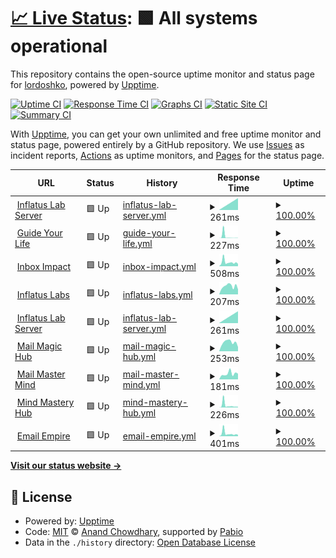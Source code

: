 # [📈 Live Status](https://lordoshko.github.io/MySitesUptime): <!--live status--> **🟩 All systems operational**

This repository contains the open-source uptime monitor and status page for [lordoshko](https://lordoshko.github.io/MySitesUptime), powered by [Upptime](https://github.com/upptime/upptime).

[![Uptime CI](https://github.com/lordoshko/MySitesUptime/workflows/Uptime%20CI/badge.svg)](https://github.com/lordoshko/MySitesUptime/actions?query=workflow%3A%22Uptime+CI%22)
[![Response Time CI](https://github.com/lordoshko/MySitesUptime/workflows/Response%20Time%20CI/badge.svg)](https://github.com/lordoshko/MySitesUptime/actions?query=workflow%3A%22Response+Time+CI%22)
[![Graphs CI](https://github.com/lordoshko/MySitesUptime/workflows/Graphs%20CI/badge.svg)](https://github.com/lordoshko/MySitesUptime/actions?query=workflow%3A%22Graphs+CI%22)
[![Static Site CI](https://github.com/lordoshko/MySitesUptime/workflows/Static%20Site%20CI/badge.svg)](https://github.com/lordoshko/MySitesUptime/actions?query=workflow%3A%22Static+Site+CI%22)
[![Summary CI](https://github.com/lordoshko/MySitesUptime/workflows/Summary%20CI/badge.svg)](https://github.com/lordoshko/MySitesUptime/actions?query=workflow%3A%22Summary+CI%22)

With [Upptime](https://upptime.js.org), you can get your own unlimited and free uptime monitor and status page, powered entirely by a GitHub repository. We use [Issues](https://github.com/lordoshko/MySitesUptime/issues) as incident reports, [Actions](https://github.com/lordoshko/MySitesUptime/actions) as uptime monitors, and [Pages](https://lordoshko.github.io/MySitesUptime) for the status page.

<!--start: status pages-->
<!-- This summary is generated by Upptime (https://github.com/upptime/upptime) -->
<!-- Do not edit this manually, your changes will be overwritten -->
<!-- prettier-ignore -->
| URL | Status | History | Response Time | Uptime |
| --- | ------ | ------- | ------------- | ------ |
| <img alt="" src="https://icons.duckduckgo.com/ip3/server.inflatuslab.com.ico" height="13"> [Inflatus Lab Server](https://server.inflatuslab.com) | 🟩 Up | [inflatus-lab-server.yml](https://github.com/LordOshko/MySitesUptime/commits/HEAD/history/inflatus-lab-server.yml) | <details><summary><img alt="Response time graph" src="./graphs/inflatus-lab-server/response-time-week.png" height="20"> 261ms</summary><br><a href="https://lordoshko.github.io/MySitesUptime/history/inflatus-lab-server"><img alt="Response time 261" src="https://img.shields.io/endpoint?url=https%3A%2F%2Fraw.githubusercontent.com%2FLordOshko%2FMySitesUptime%2FHEAD%2Fapi%2Finflatus-lab-server%2Fresponse-time.json"></a><br><a href="https://lordoshko.github.io/MySitesUptime/history/inflatus-lab-server"><img alt="24-hour response time 261" src="https://img.shields.io/endpoint?url=https%3A%2F%2Fraw.githubusercontent.com%2FLordOshko%2FMySitesUptime%2FHEAD%2Fapi%2Finflatus-lab-server%2Fresponse-time-day.json"></a><br><a href="https://lordoshko.github.io/MySitesUptime/history/inflatus-lab-server"><img alt="7-day response time 261" src="https://img.shields.io/endpoint?url=https%3A%2F%2Fraw.githubusercontent.com%2FLordOshko%2FMySitesUptime%2FHEAD%2Fapi%2Finflatus-lab-server%2Fresponse-time-week.json"></a><br><a href="https://lordoshko.github.io/MySitesUptime/history/inflatus-lab-server"><img alt="30-day response time 261" src="https://img.shields.io/endpoint?url=https%3A%2F%2Fraw.githubusercontent.com%2FLordOshko%2FMySitesUptime%2FHEAD%2Fapi%2Finflatus-lab-server%2Fresponse-time-month.json"></a><br><a href="https://lordoshko.github.io/MySitesUptime/history/inflatus-lab-server"><img alt="1-year response time 261" src="https://img.shields.io/endpoint?url=https%3A%2F%2Fraw.githubusercontent.com%2FLordOshko%2FMySitesUptime%2FHEAD%2Fapi%2Finflatus-lab-server%2Fresponse-time-year.json"></a></details> | <details><summary><a href="https://lordoshko.github.io/MySitesUptime/history/inflatus-lab-server">100.00%</a></summary><a href="https://lordoshko.github.io/MySitesUptime/history/inflatus-lab-server"><img alt="All-time uptime 100.00%" src="https://img.shields.io/endpoint?url=https%3A%2F%2Fraw.githubusercontent.com%2FLordOshko%2FMySitesUptime%2FHEAD%2Fapi%2Finflatus-lab-server%2Fuptime.json"></a><br><a href="https://lordoshko.github.io/MySitesUptime/history/inflatus-lab-server"><img alt="24-hour uptime 100.00%" src="https://img.shields.io/endpoint?url=https%3A%2F%2Fraw.githubusercontent.com%2FLordOshko%2FMySitesUptime%2FHEAD%2Fapi%2Finflatus-lab-server%2Fuptime-day.json"></a><br><a href="https://lordoshko.github.io/MySitesUptime/history/inflatus-lab-server"><img alt="7-day uptime 100.00%" src="https://img.shields.io/endpoint?url=https%3A%2F%2Fraw.githubusercontent.com%2FLordOshko%2FMySitesUptime%2FHEAD%2Fapi%2Finflatus-lab-server%2Fuptime-week.json"></a><br><a href="https://lordoshko.github.io/MySitesUptime/history/inflatus-lab-server"><img alt="30-day uptime 100.00%" src="https://img.shields.io/endpoint?url=https%3A%2F%2Fraw.githubusercontent.com%2FLordOshko%2FMySitesUptime%2FHEAD%2Fapi%2Finflatus-lab-server%2Fuptime-month.json"></a><br><a href="https://lordoshko.github.io/MySitesUptime/history/inflatus-lab-server"><img alt="1-year uptime 100.00%" src="https://img.shields.io/endpoint?url=https%3A%2F%2Fraw.githubusercontent.com%2FLordOshko%2FMySitesUptime%2FHEAD%2Fapi%2Finflatus-lab-server%2Fuptime-year.json"></a></details>
| <img alt="" src="https://icons.duckduckgo.com/ip3/guideyourlife.pro.ico" height="13"> [Guide Your Life](https://guideyourlife.pro) | 🟩 Up | [guide-your-life.yml](https://github.com/LordOshko/MySitesUptime/commits/HEAD/history/guide-your-life.yml) | <details><summary><img alt="Response time graph" src="./graphs/guide-your-life/response-time-week.png" height="20"> 227ms</summary><br><a href="https://lordoshko.github.io/MySitesUptime/history/guide-your-life"><img alt="Response time 227" src="https://img.shields.io/endpoint?url=https%3A%2F%2Fraw.githubusercontent.com%2FLordOshko%2FMySitesUptime%2FHEAD%2Fapi%2Fguide-your-life%2Fresponse-time.json"></a><br><a href="https://lordoshko.github.io/MySitesUptime/history/guide-your-life"><img alt="24-hour response time 227" src="https://img.shields.io/endpoint?url=https%3A%2F%2Fraw.githubusercontent.com%2FLordOshko%2FMySitesUptime%2FHEAD%2Fapi%2Fguide-your-life%2Fresponse-time-day.json"></a><br><a href="https://lordoshko.github.io/MySitesUptime/history/guide-your-life"><img alt="7-day response time 227" src="https://img.shields.io/endpoint?url=https%3A%2F%2Fraw.githubusercontent.com%2FLordOshko%2FMySitesUptime%2FHEAD%2Fapi%2Fguide-your-life%2Fresponse-time-week.json"></a><br><a href="https://lordoshko.github.io/MySitesUptime/history/guide-your-life"><img alt="30-day response time 227" src="https://img.shields.io/endpoint?url=https%3A%2F%2Fraw.githubusercontent.com%2FLordOshko%2FMySitesUptime%2FHEAD%2Fapi%2Fguide-your-life%2Fresponse-time-month.json"></a><br><a href="https://lordoshko.github.io/MySitesUptime/history/guide-your-life"><img alt="1-year response time 227" src="https://img.shields.io/endpoint?url=https%3A%2F%2Fraw.githubusercontent.com%2FLordOshko%2FMySitesUptime%2FHEAD%2Fapi%2Fguide-your-life%2Fresponse-time-year.json"></a></details> | <details><summary><a href="https://lordoshko.github.io/MySitesUptime/history/guide-your-life">100.00%</a></summary><a href="https://lordoshko.github.io/MySitesUptime/history/guide-your-life"><img alt="All-time uptime 100.00%" src="https://img.shields.io/endpoint?url=https%3A%2F%2Fraw.githubusercontent.com%2FLordOshko%2FMySitesUptime%2FHEAD%2Fapi%2Fguide-your-life%2Fuptime.json"></a><br><a href="https://lordoshko.github.io/MySitesUptime/history/guide-your-life"><img alt="24-hour uptime 100.00%" src="https://img.shields.io/endpoint?url=https%3A%2F%2Fraw.githubusercontent.com%2FLordOshko%2FMySitesUptime%2FHEAD%2Fapi%2Fguide-your-life%2Fuptime-day.json"></a><br><a href="https://lordoshko.github.io/MySitesUptime/history/guide-your-life"><img alt="7-day uptime 100.00%" src="https://img.shields.io/endpoint?url=https%3A%2F%2Fraw.githubusercontent.com%2FLordOshko%2FMySitesUptime%2FHEAD%2Fapi%2Fguide-your-life%2Fuptime-week.json"></a><br><a href="https://lordoshko.github.io/MySitesUptime/history/guide-your-life"><img alt="30-day uptime 100.00%" src="https://img.shields.io/endpoint?url=https%3A%2F%2Fraw.githubusercontent.com%2FLordOshko%2FMySitesUptime%2FHEAD%2Fapi%2Fguide-your-life%2Fuptime-month.json"></a><br><a href="https://lordoshko.github.io/MySitesUptime/history/guide-your-life"><img alt="1-year uptime 100.00%" src="https://img.shields.io/endpoint?url=https%3A%2F%2Fraw.githubusercontent.com%2FLordOshko%2FMySitesUptime%2FHEAD%2Fapi%2Fguide-your-life%2Fuptime-year.json"></a></details>
| <img alt="" src="https://icons.duckduckgo.com/ip3/inboximpact.lol.ico" height="13"> [Inbox Impact](https://inboximpact.lol) | 🟩 Up | [inbox-impact.yml](https://github.com/LordOshko/MySitesUptime/commits/HEAD/history/inbox-impact.yml) | <details><summary><img alt="Response time graph" src="./graphs/inbox-impact/response-time-week.png" height="20"> 508ms</summary><br><a href="https://lordoshko.github.io/MySitesUptime/history/inbox-impact"><img alt="Response time 508" src="https://img.shields.io/endpoint?url=https%3A%2F%2Fraw.githubusercontent.com%2FLordOshko%2FMySitesUptime%2FHEAD%2Fapi%2Finbox-impact%2Fresponse-time.json"></a><br><a href="https://lordoshko.github.io/MySitesUptime/history/inbox-impact"><img alt="24-hour response time 508" src="https://img.shields.io/endpoint?url=https%3A%2F%2Fraw.githubusercontent.com%2FLordOshko%2FMySitesUptime%2FHEAD%2Fapi%2Finbox-impact%2Fresponse-time-day.json"></a><br><a href="https://lordoshko.github.io/MySitesUptime/history/inbox-impact"><img alt="7-day response time 508" src="https://img.shields.io/endpoint?url=https%3A%2F%2Fraw.githubusercontent.com%2FLordOshko%2FMySitesUptime%2FHEAD%2Fapi%2Finbox-impact%2Fresponse-time-week.json"></a><br><a href="https://lordoshko.github.io/MySitesUptime/history/inbox-impact"><img alt="30-day response time 508" src="https://img.shields.io/endpoint?url=https%3A%2F%2Fraw.githubusercontent.com%2FLordOshko%2FMySitesUptime%2FHEAD%2Fapi%2Finbox-impact%2Fresponse-time-month.json"></a><br><a href="https://lordoshko.github.io/MySitesUptime/history/inbox-impact"><img alt="1-year response time 508" src="https://img.shields.io/endpoint?url=https%3A%2F%2Fraw.githubusercontent.com%2FLordOshko%2FMySitesUptime%2FHEAD%2Fapi%2Finbox-impact%2Fresponse-time-year.json"></a></details> | <details><summary><a href="https://lordoshko.github.io/MySitesUptime/history/inbox-impact">100.00%</a></summary><a href="https://lordoshko.github.io/MySitesUptime/history/inbox-impact"><img alt="All-time uptime 100.00%" src="https://img.shields.io/endpoint?url=https%3A%2F%2Fraw.githubusercontent.com%2FLordOshko%2FMySitesUptime%2FHEAD%2Fapi%2Finbox-impact%2Fuptime.json"></a><br><a href="https://lordoshko.github.io/MySitesUptime/history/inbox-impact"><img alt="24-hour uptime 100.00%" src="https://img.shields.io/endpoint?url=https%3A%2F%2Fraw.githubusercontent.com%2FLordOshko%2FMySitesUptime%2FHEAD%2Fapi%2Finbox-impact%2Fuptime-day.json"></a><br><a href="https://lordoshko.github.io/MySitesUptime/history/inbox-impact"><img alt="7-day uptime 100.00%" src="https://img.shields.io/endpoint?url=https%3A%2F%2Fraw.githubusercontent.com%2FLordOshko%2FMySitesUptime%2FHEAD%2Fapi%2Finbox-impact%2Fuptime-week.json"></a><br><a href="https://lordoshko.github.io/MySitesUptime/history/inbox-impact"><img alt="30-day uptime 100.00%" src="https://img.shields.io/endpoint?url=https%3A%2F%2Fraw.githubusercontent.com%2FLordOshko%2FMySitesUptime%2FHEAD%2Fapi%2Finbox-impact%2Fuptime-month.json"></a><br><a href="https://lordoshko.github.io/MySitesUptime/history/inbox-impact"><img alt="1-year uptime 100.00%" src="https://img.shields.io/endpoint?url=https%3A%2F%2Fraw.githubusercontent.com%2FLordOshko%2FMySitesUptime%2FHEAD%2Fapi%2Finbox-impact%2Fuptime-year.json"></a></details>
| <img alt="" src="https://icons.duckduckgo.com/ip3/inflatuslabs.com.ico" height="13"> [Inflatus Labs](https://inflatuslabs.com) | 🟩 Up | [inflatus-labs.yml](https://github.com/LordOshko/MySitesUptime/commits/HEAD/history/inflatus-labs.yml) | <details><summary><img alt="Response time graph" src="./graphs/inflatus-labs/response-time-week.png" height="20"> 207ms</summary><br><a href="https://lordoshko.github.io/MySitesUptime/history/inflatus-labs"><img alt="Response time 207" src="https://img.shields.io/endpoint?url=https%3A%2F%2Fraw.githubusercontent.com%2FLordOshko%2FMySitesUptime%2FHEAD%2Fapi%2Finflatus-labs%2Fresponse-time.json"></a><br><a href="https://lordoshko.github.io/MySitesUptime/history/inflatus-labs"><img alt="24-hour response time 207" src="https://img.shields.io/endpoint?url=https%3A%2F%2Fraw.githubusercontent.com%2FLordOshko%2FMySitesUptime%2FHEAD%2Fapi%2Finflatus-labs%2Fresponse-time-day.json"></a><br><a href="https://lordoshko.github.io/MySitesUptime/history/inflatus-labs"><img alt="7-day response time 207" src="https://img.shields.io/endpoint?url=https%3A%2F%2Fraw.githubusercontent.com%2FLordOshko%2FMySitesUptime%2FHEAD%2Fapi%2Finflatus-labs%2Fresponse-time-week.json"></a><br><a href="https://lordoshko.github.io/MySitesUptime/history/inflatus-labs"><img alt="30-day response time 207" src="https://img.shields.io/endpoint?url=https%3A%2F%2Fraw.githubusercontent.com%2FLordOshko%2FMySitesUptime%2FHEAD%2Fapi%2Finflatus-labs%2Fresponse-time-month.json"></a><br><a href="https://lordoshko.github.io/MySitesUptime/history/inflatus-labs"><img alt="1-year response time 207" src="https://img.shields.io/endpoint?url=https%3A%2F%2Fraw.githubusercontent.com%2FLordOshko%2FMySitesUptime%2FHEAD%2Fapi%2Finflatus-labs%2Fresponse-time-year.json"></a></details> | <details><summary><a href="https://lordoshko.github.io/MySitesUptime/history/inflatus-labs">100.00%</a></summary><a href="https://lordoshko.github.io/MySitesUptime/history/inflatus-labs"><img alt="All-time uptime 100.00%" src="https://img.shields.io/endpoint?url=https%3A%2F%2Fraw.githubusercontent.com%2FLordOshko%2FMySitesUptime%2FHEAD%2Fapi%2Finflatus-labs%2Fuptime.json"></a><br><a href="https://lordoshko.github.io/MySitesUptime/history/inflatus-labs"><img alt="24-hour uptime 100.00%" src="https://img.shields.io/endpoint?url=https%3A%2F%2Fraw.githubusercontent.com%2FLordOshko%2FMySitesUptime%2FHEAD%2Fapi%2Finflatus-labs%2Fuptime-day.json"></a><br><a href="https://lordoshko.github.io/MySitesUptime/history/inflatus-labs"><img alt="7-day uptime 100.00%" src="https://img.shields.io/endpoint?url=https%3A%2F%2Fraw.githubusercontent.com%2FLordOshko%2FMySitesUptime%2FHEAD%2Fapi%2Finflatus-labs%2Fuptime-week.json"></a><br><a href="https://lordoshko.github.io/MySitesUptime/history/inflatus-labs"><img alt="30-day uptime 100.00%" src="https://img.shields.io/endpoint?url=https%3A%2F%2Fraw.githubusercontent.com%2FLordOshko%2FMySitesUptime%2FHEAD%2Fapi%2Finflatus-labs%2Fuptime-month.json"></a><br><a href="https://lordoshko.github.io/MySitesUptime/history/inflatus-labs"><img alt="1-year uptime 100.00%" src="https://img.shields.io/endpoint?url=https%3A%2F%2Fraw.githubusercontent.com%2FLordOshko%2FMySitesUptime%2FHEAD%2Fapi%2Finflatus-labs%2Fuptime-year.json"></a></details>
| <img alt="" src="https://icons.duckduckgo.com/ip3/server.inflatuslab.com.ico" height="13"> [Inflatus Lab Server](https://server.inflatuslab.com) | 🟩 Up | [inflatus-lab-server.yml](https://github.com/LordOshko/MySitesUptime/commits/HEAD/history/inflatus-lab-server.yml) | <details><summary><img alt="Response time graph" src="./graphs/inflatus-lab-server/response-time-week.png" height="20"> 261ms</summary><br><a href="https://lordoshko.github.io/MySitesUptime/history/inflatus-lab-server"><img alt="Response time 261" src="https://img.shields.io/endpoint?url=https%3A%2F%2Fraw.githubusercontent.com%2FLordOshko%2FMySitesUptime%2FHEAD%2Fapi%2Finflatus-lab-server%2Fresponse-time.json"></a><br><a href="https://lordoshko.github.io/MySitesUptime/history/inflatus-lab-server"><img alt="24-hour response time 261" src="https://img.shields.io/endpoint?url=https%3A%2F%2Fraw.githubusercontent.com%2FLordOshko%2FMySitesUptime%2FHEAD%2Fapi%2Finflatus-lab-server%2Fresponse-time-day.json"></a><br><a href="https://lordoshko.github.io/MySitesUptime/history/inflatus-lab-server"><img alt="7-day response time 261" src="https://img.shields.io/endpoint?url=https%3A%2F%2Fraw.githubusercontent.com%2FLordOshko%2FMySitesUptime%2FHEAD%2Fapi%2Finflatus-lab-server%2Fresponse-time-week.json"></a><br><a href="https://lordoshko.github.io/MySitesUptime/history/inflatus-lab-server"><img alt="30-day response time 261" src="https://img.shields.io/endpoint?url=https%3A%2F%2Fraw.githubusercontent.com%2FLordOshko%2FMySitesUptime%2FHEAD%2Fapi%2Finflatus-lab-server%2Fresponse-time-month.json"></a><br><a href="https://lordoshko.github.io/MySitesUptime/history/inflatus-lab-server"><img alt="1-year response time 261" src="https://img.shields.io/endpoint?url=https%3A%2F%2Fraw.githubusercontent.com%2FLordOshko%2FMySitesUptime%2FHEAD%2Fapi%2Finflatus-lab-server%2Fresponse-time-year.json"></a></details> | <details><summary><a href="https://lordoshko.github.io/MySitesUptime/history/inflatus-lab-server">100.00%</a></summary><a href="https://lordoshko.github.io/MySitesUptime/history/inflatus-lab-server"><img alt="All-time uptime 100.00%" src="https://img.shields.io/endpoint?url=https%3A%2F%2Fraw.githubusercontent.com%2FLordOshko%2FMySitesUptime%2FHEAD%2Fapi%2Finflatus-lab-server%2Fuptime.json"></a><br><a href="https://lordoshko.github.io/MySitesUptime/history/inflatus-lab-server"><img alt="24-hour uptime 100.00%" src="https://img.shields.io/endpoint?url=https%3A%2F%2Fraw.githubusercontent.com%2FLordOshko%2FMySitesUptime%2FHEAD%2Fapi%2Finflatus-lab-server%2Fuptime-day.json"></a><br><a href="https://lordoshko.github.io/MySitesUptime/history/inflatus-lab-server"><img alt="7-day uptime 100.00%" src="https://img.shields.io/endpoint?url=https%3A%2F%2Fraw.githubusercontent.com%2FLordOshko%2FMySitesUptime%2FHEAD%2Fapi%2Finflatus-lab-server%2Fuptime-week.json"></a><br><a href="https://lordoshko.github.io/MySitesUptime/history/inflatus-lab-server"><img alt="30-day uptime 100.00%" src="https://img.shields.io/endpoint?url=https%3A%2F%2Fraw.githubusercontent.com%2FLordOshko%2FMySitesUptime%2FHEAD%2Fapi%2Finflatus-lab-server%2Fuptime-month.json"></a><br><a href="https://lordoshko.github.io/MySitesUptime/history/inflatus-lab-server"><img alt="1-year uptime 100.00%" src="https://img.shields.io/endpoint?url=https%3A%2F%2Fraw.githubusercontent.com%2FLordOshko%2FMySitesUptime%2FHEAD%2Fapi%2Finflatus-lab-server%2Fuptime-year.json"></a></details>
| <img alt="" src="https://icons.duckduckgo.com/ip3/mailmagichub.lol.ico" height="13"> [Mail Magic Hub](https://mailmagichub.lol) | 🟩 Up | [mail-magic-hub.yml](https://github.com/LordOshko/MySitesUptime/commits/HEAD/history/mail-magic-hub.yml) | <details><summary><img alt="Response time graph" src="./graphs/mail-magic-hub/response-time-week.png" height="20"> 253ms</summary><br><a href="https://lordoshko.github.io/MySitesUptime/history/mail-magic-hub"><img alt="Response time 253" src="https://img.shields.io/endpoint?url=https%3A%2F%2Fraw.githubusercontent.com%2FLordOshko%2FMySitesUptime%2FHEAD%2Fapi%2Fmail-magic-hub%2Fresponse-time.json"></a><br><a href="https://lordoshko.github.io/MySitesUptime/history/mail-magic-hub"><img alt="24-hour response time 253" src="https://img.shields.io/endpoint?url=https%3A%2F%2Fraw.githubusercontent.com%2FLordOshko%2FMySitesUptime%2FHEAD%2Fapi%2Fmail-magic-hub%2Fresponse-time-day.json"></a><br><a href="https://lordoshko.github.io/MySitesUptime/history/mail-magic-hub"><img alt="7-day response time 253" src="https://img.shields.io/endpoint?url=https%3A%2F%2Fraw.githubusercontent.com%2FLordOshko%2FMySitesUptime%2FHEAD%2Fapi%2Fmail-magic-hub%2Fresponse-time-week.json"></a><br><a href="https://lordoshko.github.io/MySitesUptime/history/mail-magic-hub"><img alt="30-day response time 253" src="https://img.shields.io/endpoint?url=https%3A%2F%2Fraw.githubusercontent.com%2FLordOshko%2FMySitesUptime%2FHEAD%2Fapi%2Fmail-magic-hub%2Fresponse-time-month.json"></a><br><a href="https://lordoshko.github.io/MySitesUptime/history/mail-magic-hub"><img alt="1-year response time 253" src="https://img.shields.io/endpoint?url=https%3A%2F%2Fraw.githubusercontent.com%2FLordOshko%2FMySitesUptime%2FHEAD%2Fapi%2Fmail-magic-hub%2Fresponse-time-year.json"></a></details> | <details><summary><a href="https://lordoshko.github.io/MySitesUptime/history/mail-magic-hub">100.00%</a></summary><a href="https://lordoshko.github.io/MySitesUptime/history/mail-magic-hub"><img alt="All-time uptime 100.00%" src="https://img.shields.io/endpoint?url=https%3A%2F%2Fraw.githubusercontent.com%2FLordOshko%2FMySitesUptime%2FHEAD%2Fapi%2Fmail-magic-hub%2Fuptime.json"></a><br><a href="https://lordoshko.github.io/MySitesUptime/history/mail-magic-hub"><img alt="24-hour uptime 100.00%" src="https://img.shields.io/endpoint?url=https%3A%2F%2Fraw.githubusercontent.com%2FLordOshko%2FMySitesUptime%2FHEAD%2Fapi%2Fmail-magic-hub%2Fuptime-day.json"></a><br><a href="https://lordoshko.github.io/MySitesUptime/history/mail-magic-hub"><img alt="7-day uptime 100.00%" src="https://img.shields.io/endpoint?url=https%3A%2F%2Fraw.githubusercontent.com%2FLordOshko%2FMySitesUptime%2FHEAD%2Fapi%2Fmail-magic-hub%2Fuptime-week.json"></a><br><a href="https://lordoshko.github.io/MySitesUptime/history/mail-magic-hub"><img alt="30-day uptime 100.00%" src="https://img.shields.io/endpoint?url=https%3A%2F%2Fraw.githubusercontent.com%2FLordOshko%2FMySitesUptime%2FHEAD%2Fapi%2Fmail-magic-hub%2Fuptime-month.json"></a><br><a href="https://lordoshko.github.io/MySitesUptime/history/mail-magic-hub"><img alt="1-year uptime 100.00%" src="https://img.shields.io/endpoint?url=https%3A%2F%2Fraw.githubusercontent.com%2FLordOshko%2FMySitesUptime%2FHEAD%2Fapi%2Fmail-magic-hub%2Fuptime-year.json"></a></details>
| <img alt="" src="https://icons.duckduckgo.com/ip3/mailmastermind.lol.ico" height="13"> [Mail Master Mind](https://mailmastermind.lol) | 🟩 Up | [mail-master-mind.yml](https://github.com/LordOshko/MySitesUptime/commits/HEAD/history/mail-master-mind.yml) | <details><summary><img alt="Response time graph" src="./graphs/mail-master-mind/response-time-week.png" height="20"> 181ms</summary><br><a href="https://lordoshko.github.io/MySitesUptime/history/mail-master-mind"><img alt="Response time 181" src="https://img.shields.io/endpoint?url=https%3A%2F%2Fraw.githubusercontent.com%2FLordOshko%2FMySitesUptime%2FHEAD%2Fapi%2Fmail-master-mind%2Fresponse-time.json"></a><br><a href="https://lordoshko.github.io/MySitesUptime/history/mail-master-mind"><img alt="24-hour response time 181" src="https://img.shields.io/endpoint?url=https%3A%2F%2Fraw.githubusercontent.com%2FLordOshko%2FMySitesUptime%2FHEAD%2Fapi%2Fmail-master-mind%2Fresponse-time-day.json"></a><br><a href="https://lordoshko.github.io/MySitesUptime/history/mail-master-mind"><img alt="7-day response time 181" src="https://img.shields.io/endpoint?url=https%3A%2F%2Fraw.githubusercontent.com%2FLordOshko%2FMySitesUptime%2FHEAD%2Fapi%2Fmail-master-mind%2Fresponse-time-week.json"></a><br><a href="https://lordoshko.github.io/MySitesUptime/history/mail-master-mind"><img alt="30-day response time 181" src="https://img.shields.io/endpoint?url=https%3A%2F%2Fraw.githubusercontent.com%2FLordOshko%2FMySitesUptime%2FHEAD%2Fapi%2Fmail-master-mind%2Fresponse-time-month.json"></a><br><a href="https://lordoshko.github.io/MySitesUptime/history/mail-master-mind"><img alt="1-year response time 181" src="https://img.shields.io/endpoint?url=https%3A%2F%2Fraw.githubusercontent.com%2FLordOshko%2FMySitesUptime%2FHEAD%2Fapi%2Fmail-master-mind%2Fresponse-time-year.json"></a></details> | <details><summary><a href="https://lordoshko.github.io/MySitesUptime/history/mail-master-mind">100.00%</a></summary><a href="https://lordoshko.github.io/MySitesUptime/history/mail-master-mind"><img alt="All-time uptime 100.00%" src="https://img.shields.io/endpoint?url=https%3A%2F%2Fraw.githubusercontent.com%2FLordOshko%2FMySitesUptime%2FHEAD%2Fapi%2Fmail-master-mind%2Fuptime.json"></a><br><a href="https://lordoshko.github.io/MySitesUptime/history/mail-master-mind"><img alt="24-hour uptime 100.00%" src="https://img.shields.io/endpoint?url=https%3A%2F%2Fraw.githubusercontent.com%2FLordOshko%2FMySitesUptime%2FHEAD%2Fapi%2Fmail-master-mind%2Fuptime-day.json"></a><br><a href="https://lordoshko.github.io/MySitesUptime/history/mail-master-mind"><img alt="7-day uptime 100.00%" src="https://img.shields.io/endpoint?url=https%3A%2F%2Fraw.githubusercontent.com%2FLordOshko%2FMySitesUptime%2FHEAD%2Fapi%2Fmail-master-mind%2Fuptime-week.json"></a><br><a href="https://lordoshko.github.io/MySitesUptime/history/mail-master-mind"><img alt="30-day uptime 100.00%" src="https://img.shields.io/endpoint?url=https%3A%2F%2Fraw.githubusercontent.com%2FLordOshko%2FMySitesUptime%2FHEAD%2Fapi%2Fmail-master-mind%2Fuptime-month.json"></a><br><a href="https://lordoshko.github.io/MySitesUptime/history/mail-master-mind"><img alt="1-year uptime 100.00%" src="https://img.shields.io/endpoint?url=https%3A%2F%2Fraw.githubusercontent.com%2FLordOshko%2FMySitesUptime%2FHEAD%2Fapi%2Fmail-master-mind%2Fuptime-year.json"></a></details>
| <img alt="" src="https://icons.duckduckgo.com/ip3/mindmasteryhub.pro.ico" height="13"> [Mind Mastery Hub](https://mindmasteryhub.pro) | 🟩 Up | [mind-mastery-hub.yml](https://github.com/LordOshko/MySitesUptime/commits/HEAD/history/mind-mastery-hub.yml) | <details><summary><img alt="Response time graph" src="./graphs/mind-mastery-hub/response-time-week.png" height="20"> 226ms</summary><br><a href="https://lordoshko.github.io/MySitesUptime/history/mind-mastery-hub"><img alt="Response time 226" src="https://img.shields.io/endpoint?url=https%3A%2F%2Fraw.githubusercontent.com%2FLordOshko%2FMySitesUptime%2FHEAD%2Fapi%2Fmind-mastery-hub%2Fresponse-time.json"></a><br><a href="https://lordoshko.github.io/MySitesUptime/history/mind-mastery-hub"><img alt="24-hour response time 226" src="https://img.shields.io/endpoint?url=https%3A%2F%2Fraw.githubusercontent.com%2FLordOshko%2FMySitesUptime%2FHEAD%2Fapi%2Fmind-mastery-hub%2Fresponse-time-day.json"></a><br><a href="https://lordoshko.github.io/MySitesUptime/history/mind-mastery-hub"><img alt="7-day response time 226" src="https://img.shields.io/endpoint?url=https%3A%2F%2Fraw.githubusercontent.com%2FLordOshko%2FMySitesUptime%2FHEAD%2Fapi%2Fmind-mastery-hub%2Fresponse-time-week.json"></a><br><a href="https://lordoshko.github.io/MySitesUptime/history/mind-mastery-hub"><img alt="30-day response time 226" src="https://img.shields.io/endpoint?url=https%3A%2F%2Fraw.githubusercontent.com%2FLordOshko%2FMySitesUptime%2FHEAD%2Fapi%2Fmind-mastery-hub%2Fresponse-time-month.json"></a><br><a href="https://lordoshko.github.io/MySitesUptime/history/mind-mastery-hub"><img alt="1-year response time 226" src="https://img.shields.io/endpoint?url=https%3A%2F%2Fraw.githubusercontent.com%2FLordOshko%2FMySitesUptime%2FHEAD%2Fapi%2Fmind-mastery-hub%2Fresponse-time-year.json"></a></details> | <details><summary><a href="https://lordoshko.github.io/MySitesUptime/history/mind-mastery-hub">100.00%</a></summary><a href="https://lordoshko.github.io/MySitesUptime/history/mind-mastery-hub"><img alt="All-time uptime 100.00%" src="https://img.shields.io/endpoint?url=https%3A%2F%2Fraw.githubusercontent.com%2FLordOshko%2FMySitesUptime%2FHEAD%2Fapi%2Fmind-mastery-hub%2Fuptime.json"></a><br><a href="https://lordoshko.github.io/MySitesUptime/history/mind-mastery-hub"><img alt="24-hour uptime 100.00%" src="https://img.shields.io/endpoint?url=https%3A%2F%2Fraw.githubusercontent.com%2FLordOshko%2FMySitesUptime%2FHEAD%2Fapi%2Fmind-mastery-hub%2Fuptime-day.json"></a><br><a href="https://lordoshko.github.io/MySitesUptime/history/mind-mastery-hub"><img alt="7-day uptime 100.00%" src="https://img.shields.io/endpoint?url=https%3A%2F%2Fraw.githubusercontent.com%2FLordOshko%2FMySitesUptime%2FHEAD%2Fapi%2Fmind-mastery-hub%2Fuptime-week.json"></a><br><a href="https://lordoshko.github.io/MySitesUptime/history/mind-mastery-hub"><img alt="30-day uptime 100.00%" src="https://img.shields.io/endpoint?url=https%3A%2F%2Fraw.githubusercontent.com%2FLordOshko%2FMySitesUptime%2FHEAD%2Fapi%2Fmind-mastery-hub%2Fuptime-month.json"></a><br><a href="https://lordoshko.github.io/MySitesUptime/history/mind-mastery-hub"><img alt="1-year uptime 100.00%" src="https://img.shields.io/endpoint?url=https%3A%2F%2Fraw.githubusercontent.com%2FLordOshko%2FMySitesUptime%2FHEAD%2Fapi%2Fmind-mastery-hub%2Fuptime-year.json"></a></details>
| <img alt="" src="https://icons.duckduckgo.com/ip3/emailempire.lol.ico" height="13"> [Email Empire](https://emailempire.lol) | 🟩 Up | [email-empire.yml](https://github.com/LordOshko/MySitesUptime/commits/HEAD/history/email-empire.yml) | <details><summary><img alt="Response time graph" src="./graphs/email-empire/response-time-week.png" height="20"> 401ms</summary><br><a href="https://lordoshko.github.io/MySitesUptime/history/email-empire"><img alt="Response time 401" src="https://img.shields.io/endpoint?url=https%3A%2F%2Fraw.githubusercontent.com%2FLordOshko%2FMySitesUptime%2FHEAD%2Fapi%2Femail-empire%2Fresponse-time.json"></a><br><a href="https://lordoshko.github.io/MySitesUptime/history/email-empire"><img alt="24-hour response time 401" src="https://img.shields.io/endpoint?url=https%3A%2F%2Fraw.githubusercontent.com%2FLordOshko%2FMySitesUptime%2FHEAD%2Fapi%2Femail-empire%2Fresponse-time-day.json"></a><br><a href="https://lordoshko.github.io/MySitesUptime/history/email-empire"><img alt="7-day response time 401" src="https://img.shields.io/endpoint?url=https%3A%2F%2Fraw.githubusercontent.com%2FLordOshko%2FMySitesUptime%2FHEAD%2Fapi%2Femail-empire%2Fresponse-time-week.json"></a><br><a href="https://lordoshko.github.io/MySitesUptime/history/email-empire"><img alt="30-day response time 401" src="https://img.shields.io/endpoint?url=https%3A%2F%2Fraw.githubusercontent.com%2FLordOshko%2FMySitesUptime%2FHEAD%2Fapi%2Femail-empire%2Fresponse-time-month.json"></a><br><a href="https://lordoshko.github.io/MySitesUptime/history/email-empire"><img alt="1-year response time 401" src="https://img.shields.io/endpoint?url=https%3A%2F%2Fraw.githubusercontent.com%2FLordOshko%2FMySitesUptime%2FHEAD%2Fapi%2Femail-empire%2Fresponse-time-year.json"></a></details> | <details><summary><a href="https://lordoshko.github.io/MySitesUptime/history/email-empire">100.00%</a></summary><a href="https://lordoshko.github.io/MySitesUptime/history/email-empire"><img alt="All-time uptime 100.00%" src="https://img.shields.io/endpoint?url=https%3A%2F%2Fraw.githubusercontent.com%2FLordOshko%2FMySitesUptime%2FHEAD%2Fapi%2Femail-empire%2Fuptime.json"></a><br><a href="https://lordoshko.github.io/MySitesUptime/history/email-empire"><img alt="24-hour uptime 100.00%" src="https://img.shields.io/endpoint?url=https%3A%2F%2Fraw.githubusercontent.com%2FLordOshko%2FMySitesUptime%2FHEAD%2Fapi%2Femail-empire%2Fuptime-day.json"></a><br><a href="https://lordoshko.github.io/MySitesUptime/history/email-empire"><img alt="7-day uptime 100.00%" src="https://img.shields.io/endpoint?url=https%3A%2F%2Fraw.githubusercontent.com%2FLordOshko%2FMySitesUptime%2FHEAD%2Fapi%2Femail-empire%2Fuptime-week.json"></a><br><a href="https://lordoshko.github.io/MySitesUptime/history/email-empire"><img alt="30-day uptime 100.00%" src="https://img.shields.io/endpoint?url=https%3A%2F%2Fraw.githubusercontent.com%2FLordOshko%2FMySitesUptime%2FHEAD%2Fapi%2Femail-empire%2Fuptime-month.json"></a><br><a href="https://lordoshko.github.io/MySitesUptime/history/email-empire"><img alt="1-year uptime 100.00%" src="https://img.shields.io/endpoint?url=https%3A%2F%2Fraw.githubusercontent.com%2FLordOshko%2FMySitesUptime%2FHEAD%2Fapi%2Femail-empire%2Fuptime-year.json"></a></details>

<!--end: status pages-->

[**Visit our status website →**](https://lordoshko.github.io/MySitesUptime)

## 📄 License

- Powered by: [Upptime](https://github.com/upptime/upptime)
- Code: [MIT](./LICENSE) © [Anand Chowdhary](https://anandchowdhary.com), supported by [Pabio](https://pabio.com)
- Data in the `./history` directory: [Open Database License](https://opendatacommons.org/licenses/odbl/1-0/)
